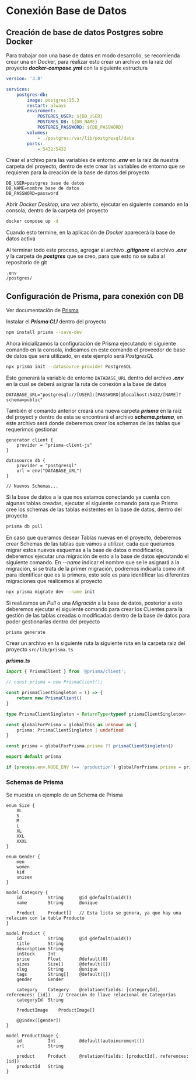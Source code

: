 # Conexión Base de Datos

## Creación de base de datos Postgres sobre Docker
Para trabajar con una base de datos en modo desarrollo, se recomienda crear una en Docker, para realizar esto
crear un archivo en la raiz del proyecto ***docker-compose.yml*** con la siguiente estructura

```yml
version: '3.8'

services:
    postgres-db:
        image: postgres:15.3
        restart: always
        enviroment:
            POSTGRES_USER: ${DB_USER}
            POSTGRES_DB: ${DB_NAME}
            POSTGRES_PASSWORD: ${DB_PASSWORD}
        volumes:
            - ./postgres:/var/lib/postgresql/data
        ports:
            - 5432:5432
```

Crear el archivo para las variables de entorno ***.env*** en la raiz de nuestra carpeta del proyecto, dentro de este crear
las variables de entorno que se requieren para la creación de la base de datos del proyecto

```env
DB_USER=postgres base de datos
DB_NAME=nombre base de datos
DB_PASSWORD=password
```

Abrir *Docker Desktop*, una vez abierto, ejecutar en siguiente comando en la consola, dentro de la carpeta del proyecto

```bash
docker compose up -d
```

Cuando esto termine, en la aplicación de *Docker* aparecerá la base de datos activa

Al terminar todo este proceso, agregar al archivo ***.gitignore*** el archivo ***.env*** y la carpeta de ***postgres*** que se creo, para que esto no se suba al repositorio de git

```gitignoer
.env
/postgres/
```

## Configuración de Prisma, para conexión con DB

Ver documentación de [Prisma](https://www.prisma.io/)

Instalar el ***Prisma CLI*** dentro del proyecto

```bash
npm install prisma --save-dev
```

Ahora inicializamos la configuración de Prisma ejecutando el siguiente comando en la consola, indicamos en este comando el proveedor de base de datos que será utilizado, en este ejemplo será *PostgresQL*

```bash
npx prisma init --datasource-provider PostgreSQL
```

Esto generará la variable de entorno `DATABASE_URL` dentro del archivo ***.env*** en la cual se deberá asignar la ruta de conexión a la base de datos

```env
DATABASE_URL="postgresql://[USER]:[PASSWORD]@localhost:5432/[NAME]?schema=public"
```
También el comando anterior creará una nueva carpeta ***prisma*** en la raiz del proyect y dentro de esta se encontrará el archivo ***schema.prisma***, en este archivo será donde deberemos crear los schemas de las tablas que requerimos gestionar

```prisma
generator client {
    provider = "prisma-client-js"
}

datasource db {
    provider = "postgresql"
    url = env("DATABASE_URL")
}

// Nuevos Schemas...
```

Si la base de datos a la que nos estamos conectando ya cuenta con algunas tablas creadas, ejecutar el siguiente comando para que Prisma cree los schemas de las tablas existentes en la base de datos, dentro del proyecto

```bash
prisma db pull
```

En caso que queramos desear Tablas nuevas en el proyecto, deberemos crear Schemas de las tablas que vamos a utilizar, cada que queramos migrar estos nuevos esquemas a la base de datos o modificarlos, deberemos ejecutar una migración de esto a la base de datos ejecutando el siguiente comando. En *--name* indicar el nombre que se le asignará a la migración, si se trata de la primer migración, podremos indicarla como init para identificar que es la primera, esto solo es para identificar las diferentes migraciones que realicemos al proyecto

```bash
npx prisma migrate dev --name init
```

Si realizamos un *Pull* o una *Migración* a la base de datos, posterior a esto deberemos ejecutar el siguiente comando para crear los CLientes para la gestión de las tablas creadas o modificadas dentro de la base de datos para poder gestionarlas dentro del proyecto

```bash
prisma generate
```

Crear un archivo en la siguiente ruta la siguiente ruta en la carpeta raiz del proyecto `src/lib/prisma.ts`

***prisma.ts***

```typescript
import { PrismaClient } from '@prisma/client';

// const prisma = new PrismaClient();

const prismaClientSingleton = () => {
    return new PrismaClient()
}

type PrismaClientSingleton = ReturnType<typeof prismaClientSingleton>

const globalForPrisma = globalThis as unknown as {
    prisma: PrismaClientSingleton | undefined
}

const prisma = globalForPrisma.prisma ?? prismaClientSingleton()

export default prisma

if (process.env.NODE_ENV !== 'production') globalForPrisma.prisma = prisma
```

### Schemas de Prisma

Se muestra un ejemplo de un Schema de Prisma

```prisma
enum Size {
    XL
    S
    M
    L
    XL
    XXL
    XXXL
}

enum Gender {
    men
    women
    kid
    unisex
}

model Category {
    id          String      @id @default(uuid())
    name        String      @unique

    Product     Product[]   // Esta lista se genera, ya que hay una relación con la tabla Producto
}

model Product {
    id          String      @id @default(uuid())
    title       String
    description String  
    inStock     Int
    price       Float       @default(0)
    sizes       Size[]      @default([])
    slug        String      @unique
    tags        String[]    @default([])
    gender      Gender

    category    Category    @relation(fields: [categoryId], references: [id])   // Creación de llave relacional de Categorías
    categoryId  String

    ProductImage    ProductImage[]

    @@index([gender])
}

model ProductImage {
    id          Int         @default(autoincrement())
    url         String

    product     Product     @relation(fields: [productId], references: [id])
    productId   String
}
```

